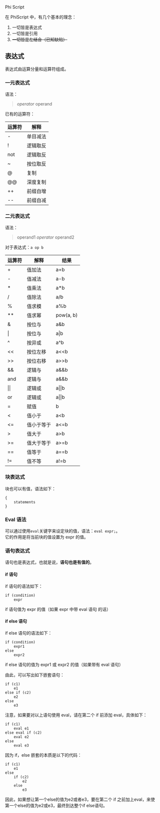 Phi Script

在 PhiScript 中，有几个基本的理念：

1. 一切皆是表达式
2. 一切皆是引用
3. ~~一切皆是左结合（已知缺陷）~~

## 表达式

表达式由运算分量和运算符组成。

### 一元表达式

语法：

> _operator_ operand

已有的运算符：

| 运算符 | 解释     |
| ------ | -------- |
| -      | 单目减法 |
| !      | 逻辑取反 |
| not    | 逻辑取反 |
| ~      | 按位取反 |
| @      | 复制     |
| @@     | 深度复制 |
| ++     | 前缀自增 |
| --     | 前缀自减 |

### 二元表达式

语法：

> operand1 _operator_ operand2

对于表达式：`a op b`

| 运算符 | 解释       | 结果      |
| ------ | ---------- | --------- |
| +      | 值加法     | a+b       |
| -      | 值减法     | a-b       |
| \*     | 值乘法     | a\*b      |
| /      | 值除法     | a/b       |
| %      | 值求模     | a%b       |
| \*\*   | 值求幂     | pow(a, b) |
| &      | 按位与     | a&b       |
| \|     | 按位与     | a\|b      |
| ^      | 按异或     | a^b       |
| <<     | 按位左移   | a<<b      |
| >>     | 按位右移   | a>>b      |
| &&     | 逻辑与     | a&&b      |
| and    | 逻辑与     | a&&b      |
| \|\|   | 逻辑或     | a\|\|b    |
| or     | 逻辑或     | a\|\|b    |
| =      | 赋值       | b         |
| <      | 值小于     | a<b       |
| <=     | 值小于等于 | a<=b      |
| >      | 值大于     | a>b       |
| >=     | 值大于等于 | a>=b      |
| ==     | 值等于     | a==b      |
| !=     | 值不等     | a!=b      |

### 块表达式

块也可以有值，语法如下：

```phi
{
    statements
}
```

### Eval 语法

可以通过使用`eval`关键字来设定块的值，语法：`eval expr;`。  
它的作用是将当前块的值设置为 expr 的值。

### 语句表达式

语句也是表达式，也就是说，**语句也是有值的**。

#### if 语句

if 语句的语法如下：

```phi
if (condition)
    expr
```

if 语句值为 expr 的值（如果 expr 中带 eval 语句 的话）

#### if else 语句

if else 语句的语法如下：

```phi
if (condition)
    expr1
else
    expr2
```

if else 语句的值为 expr1 或 expr2 的值（如果带有 eval 语句）

由此，可以写出如下嵌套语句：

```phi
if (c1)
    e1
else if (c2)
    e2
else
    e3
```

注意，如果要对以上语句使用 eval，请在第二个 if 前添加 eval，具体如下：

```phi
if (c1)
    eval e1
else eval if (c2)
    eval e2
else
    eval e3
```

因为 if，else 嵌套的本质是以下的代码：

```phi
if (c1)
    e1
else
    if (c2)
        e2
    else
        e3
```

因此，如果想让第一个else的值为e2或者e3，要在第二个 if 之前加上eval，来使第一个else的值为e2或e3，最终到达整个if else语句。
